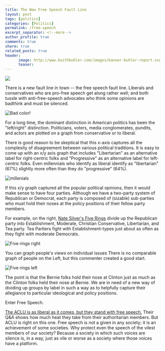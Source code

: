 ```yaml
---
title: The New Free Speech Fault Line
layout: post
tags: [politics]
categories: [Politics]
permalink: /free-speech
excerpt_separator: <!--more-->
author_profile: true
comments: true
share: true
related_posts: true
header:
      image: http://www.keithbuhler.com/images/banner-buhler-report.svg
      teaser: 
---
```



<img src="http://www.sanluisobispo.com/news/local/education/fob4u5/picture54214490/ALTERNATES/FREE_768/Cal+Poly+Protest00694"> 

There is a new fault line in town -- the free speech fault line. Liberals and conservatives who are pro-free speech get along rather well; and both tussle with anti-free-speech advocates who think some opinions are badthink and must be silenced.

<!--more-->

![Bad color!](https://i.ytimg.com/vi/RFkVbOye_Vo/maxresdefault.jpg)

For a long time, the dominant distinction in American politics has been the "left/right" distinction. Politicians, voters, media conglomerates, pundits, and actors are plotted on a graph from conservative or to liberal.


There is good reason to be skeptical that this x-axis captures all the complexity of disagreement between various political traditions. It is easy to come up with an x/y axis graph that includes "Libertarian" as an alternative label for right-centric folks and "Progressive" as an alternative label for left-centric folks. Even millennials who identify as liberal identify as "libertarian" (67%) slightly more often than they do "progressive" (64%). 

![millenials](https://d1jn4vzj53eli5.cloudfront.net/mc/eekins/2014_07/7_sociallyinclined.jpg?h=301&w=475)

If this x/y graph captured all the popular political opinions, then it would make sense to have four parties. Although we have a two-party system of Republican or Democrat, each party is composed of (sizable) sub-parties who must hold their noses at the policy positions of their fellow party members. 

For example, on the right, [Nate Silver's Five Rings](http://fivethirtyeight.com/datalab/romney-and-the-gops-five-ring-circus/) divide up the Republican party into Establishment, Moderate, Christian Conservative, Libertarian, and Tea party. Tea Partiers fight with Establishment-types just about as often as they fight with moderate Democrats. 

![Five rings right](http://i2.wp.com/espnfivethirtyeight.files.wordpress.com/2015/01/silver-datalab-candidate-venn1.png?quality=90&strip=all&w=575&ssl=1)

You can graph people's views on individual issues
There is no comparable graph of people on the Left, but this commenter created a good start.

![Five rings left](http://uselectionatlas.org/FORUM/GALLERY/12956_14_09_15_6_08_46.png)

The point is that the Bernie folks hold their nose at Clinton just as much as the Clinton folks held their nose at Bernie. We are in need of a new way of dividing up groups by label in such a way as to helpfully capture their allegiance to particular ideological and policy positions. 

Enter Free Speech. 

[The ACLU is as liberal as it comes, but they stand with free speech.](https://www.aclu.org/hate-speech-campus?redirect=free-speech/hate-speech-campus) Their Q&A shows how much heat they take from their authoritarian members. But ACLU is right on this one. Free speech is not a given in any society; it is an achievement of some societies. Why protect even the speech of the vilest members of our society? Because a society in which such voices are silence is, in a way, just as vile or worse as a society where those voices have a platform. 